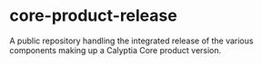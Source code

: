 # core-product-release
A public repository handling the integrated release of the various components making up a Calyptia Core product version.
